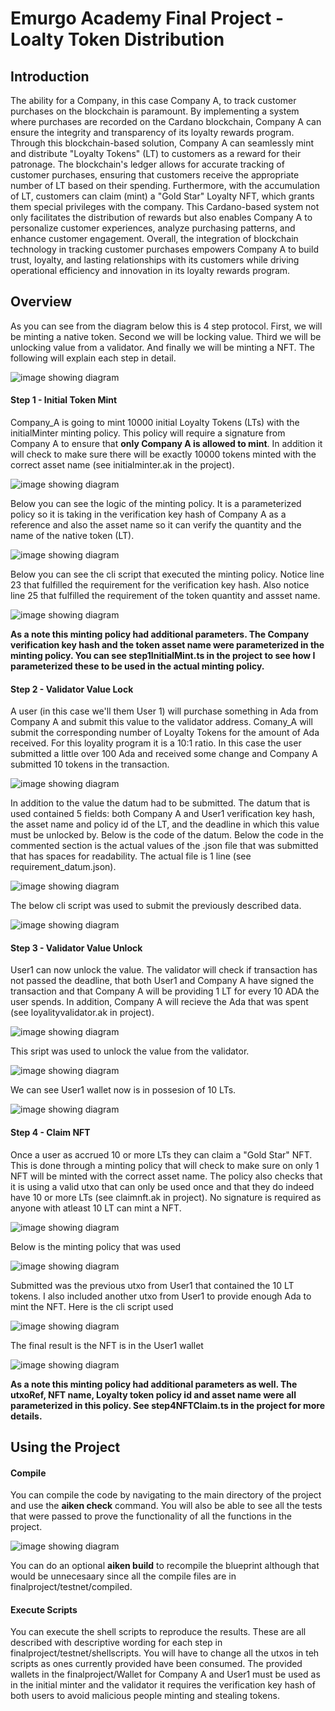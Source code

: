 # Emurgo Academy Final Project - Loalty Token Distribution

## Introduction

The ability for a Company, in this case Company A, to track customer purchases on the blockchain is paramount. By implementing a system where purchases are recorded on the Cardano blockchain, Company A can ensure the integrity and transparency of its loyalty rewards program. Through this blockchain-based solution, Company A can seamlessly mint and distribute "Loyalty Tokens" (LT) to customers as a reward for their patronage. The blockchain's ledger allows for accurate tracking of customer purchases, ensuring that customers receive the appropriate number of LT based on their spending. Furthermore, with the accumulation of LT, customers can claim (mint) a "Gold Star" Loyalty NFT, which grants them special privileges with the company. This Cardano-based system not only facilitates the distribution of rewards but also enables Company A to personalize customer experiences, analyze purchasing patterns, and enhance customer engagement. Overall, the integration of blockchain technology in tracking customer purchases empowers Company A to build trust, loyalty, and lasting relationships with its customers while driving operational efficiency and innovation in its loyalty rewards program.

## Overview

As you can see from the diagram below this is 4 step protocol.  First, we will be minting a native token.  Second we will be locking value.  Third we will be unlocking value from a validator. And finally we will be minting a NFT.  The following will explain each step in detail.

![image showing diagram](/img/diagram.jpg)

#### Step 1 - Initial Token Mint 
Company_A  is going to mint 10000 initial Loyalty Tokens (LTs) with the initialMinter minting policy.  This policy will require a signature from Company A to ensure that **only Company A is allowed to mint**. In addition it will check to make sure there will be exactly 10000 tokens minted with the correct asset name (see initialminter.ak in the project).

![image showing diagram](/img//step1/diagram.jpg)

Below you can see the logic of the minting policy.  It is a parameterized policy so it is taking in the verification key hash of Company A as a reference and also the asset name so it can verify the quantity and the name of the native token (LT).

![image showing diagram](/img//step1/code.jpg)


Below you can see the cli script that executed the minting policy.  Notice line 23 that fulfilled the requirement for the verification key hash.   Also notice line 25 that fulfilled the requirement of the token quantity and assset name.

![image showing diagram](/img//step1/cli.jpg)

**As a note this minting policy had additional parameters.  The Company verification key hash and the token asset name were parameterized in the minting policy. You can see step1InitialMint.ts in the project to see how I parameterized these to be used in the actual minting policy.**

#### Step 2 - Validator Value Lock

A user (in this case we'll them User 1) will purchase something in Ada from Company A and submit this value to the validator address.  Comany_A will submit the corresponding number of Loyalty Tokens for the amount of Ada received.  For this loyality program it is a 10:1 ratio.  In this case the user submitted a little over 100 Ada and received some change and Company A submitted 10 tokens in the transaction.

![image showing diagram](/img//step2/diagram.jpg)

In addition to the value the datum had to be submitted.  The datum that is used contained 5 fields: both Company A and User1 verification key hash, the asset name and policy id of the LT, and the deadline in which this value must be unlocked by.  Below is the code of the datum.  Below the code in the commented section is the actual values of the .json file that was submitted that has spaces for readability.  The actual file is 1 line (see requirement_datum.json).   

![image showing diagram](/img//step2/datum.jpg)

The below cli script was used to submit the previously described data.

![image showing diagram](/img//step2/cli.jpg)


#### Step 3 - Validator Value Unlock
User1 can now unlock the value.  The validator will check if transaction has not passed the deadline, that both User1 and Company A have signed the transaction and that Company A will be providing 1 LT for every 10 ADA the user spends.  In addition, Company A will recieve the Ada that was spent (see loyalityvalidator.ak in project).

![image showing diagram](/img//step3/validator.jpg)

This sript was used to unlock the value from the validator.

![image showing diagram](/img//step3/cli.jpg)

We can see User1 wallet now is in possesion of 10 LTs.

![image showing diagram](/img//step3/tokenconfirm.jpg)



#### Step 4 - Claim NFT 
Once a user as accrued 10 or more LTs they can claim a "Gold Star" NFT.  This is done through a minting policy that will check to make sure on only 1 NFT will be minted with the correct asset name. The policy also checks that it is using a valid utxo that can only be used once and that they do indeed have 10 or more LTs (see claimnft.ak in project).  No signature is required as anyone with atleast 10 LT can mint a NFT.

![image showing diagram](/img//step4/diagram.jpg)

Below is the minting policy that was used

![image showing diagram](/img//step4/mintingpolicy.jpg)

Submitted was the previous utxo from User1 that contained the 10 LT tokens.  I also included another utxo from User1 to provide enough Ada to mint the NFT.  Here is the cli script used

 ![image showing diagram](/img//step4/cli.jpg)

The final result is the NFT is in the User1 wallet

 ![image showing diagram](/img//step4/result.jpg)


**As a note this minting policy had additional parameters as well.  The utxoRef, NFT name, Loyalty token policy id and asset name were all parameterized in this policy.  See step4NFTClaim.ts in the project for more details.**

## Using the Project

#### Compile

You can compile the code by navigating to the main directory of the project and use the **aiken check** command.  You will also be able to see all the tests that were passed to prove the functionality of all the functions in the project.


![image showing diagram](/img//project/compile.jpg)

You can do an optional **aiken build** to recompile the blueprint although that would be unnecesaary since all the compile files are in finalproject/testnet/compiled.


#### Execute Scripts
You can execute the shell scripts to reproduce the results.  These are all described with descriptive wording for each step in finalproject/testnet/shellscripts.  You will have to change all the utxos in teh scripts as ones currently provided have been consumed.  The provided wallets in the finalproject/Wallet for Company A and User1 must be used as in the initial minter and the validator it requires the verification key hash of both users to avoid malicious people minting and stealing tokens. 







